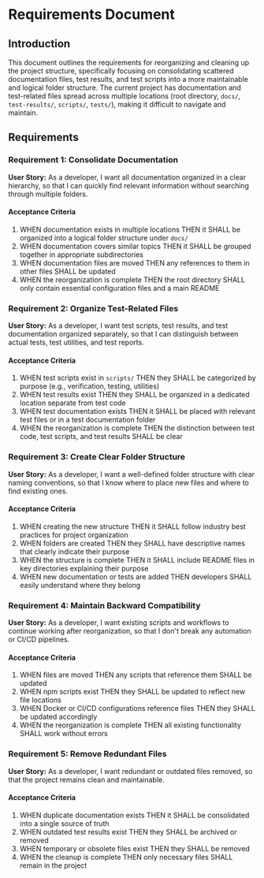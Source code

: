 # Requirements Document

## Introduction

This document outlines the requirements for reorganizing and cleaning up the project structure, specifically focusing on consolidating scattered documentation files, test results, and test scripts into a more maintainable and logical folder structure. The current project has documentation and test-related files spread across multiple locations (root directory, `docs/`, `test-results/`, `scripts/`, `tests/`), making it difficult to navigate and maintain.

## Requirements

### Requirement 1: Consolidate Documentation

**User Story:** As a developer, I want all documentation organized in a clear hierarchy, so that I can quickly find relevant information without searching through multiple folders.

#### Acceptance Criteria

1. WHEN documentation exists in multiple locations THEN it SHALL be organized into a logical folder structure under `docs/`
2. WHEN documentation covers similar topics THEN it SHALL be grouped together in appropriate subdirectories
3. WHEN documentation files are moved THEN any references to them in other files SHALL be updated
4. WHEN the reorganization is complete THEN the root directory SHALL only contain essential configuration files and a main README

### Requirement 2: Organize Test-Related Files

**User Story:** As a developer, I want test scripts, test results, and test documentation organized separately, so that I can distinguish between actual tests, test utilities, and test reports.

#### Acceptance Criteria

1. WHEN test scripts exist in `scripts/` THEN they SHALL be categorized by purpose (e.g., verification, testing, utilities)
2. WHEN test results exist THEN they SHALL be organized in a dedicated location separate from test code
3. WHEN test documentation exists THEN it SHALL be placed with relevant test files or in a test documentation folder
4. WHEN the reorganization is complete THEN the distinction between test code, test scripts, and test results SHALL be clear

### Requirement 3: Create Clear Folder Structure

**User Story:** As a developer, I want a well-defined folder structure with clear naming conventions, so that I know where to place new files and where to find existing ones.

#### Acceptance Criteria

1. WHEN creating the new structure THEN it SHALL follow industry best practices for project organization
2. WHEN folders are created THEN they SHALL have descriptive names that clearly indicate their purpose
3. WHEN the structure is complete THEN it SHALL include README files in key directories explaining their purpose
4. WHEN new documentation or tests are added THEN developers SHALL easily understand where they belong

### Requirement 4: Maintain Backward Compatibility

**User Story:** As a developer, I want existing scripts and workflows to continue working after reorganization, so that I don't break any automation or CI/CD pipelines.

#### Acceptance Criteria

1. WHEN files are moved THEN any scripts that reference them SHALL be updated
2. WHEN npm scripts exist THEN they SHALL be updated to reflect new file locations
3. WHEN Docker or CI/CD configurations reference files THEN they SHALL be updated accordingly
4. WHEN the reorganization is complete THEN all existing functionality SHALL work without errors

### Requirement 5: Remove Redundant Files

**User Story:** As a developer, I want redundant or outdated files removed, so that the project remains clean and maintainable.

#### Acceptance Criteria

1. WHEN duplicate documentation exists THEN it SHALL be consolidated into a single source of truth
2. WHEN outdated test results exist THEN they SHALL be archived or removed
3. WHEN temporary or obsolete files exist THEN they SHALL be removed
4. WHEN the cleanup is complete THEN only necessary files SHALL remain in the project
